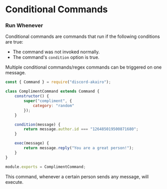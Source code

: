 # Conditional Commands

### Run Whenever

Conditional commands are commands that run if the following conditions are true:

- The command was not invoked normally.
- The command's `condition` option is true.

Multiple conditional commands/regex commands can be triggered on one message.

```js
const { Command } = require("discord-akairo");

class ComplimentCommand extends Command {
	constructor() {
		super("compliment", {
			category: "random"
		});
	}

	condition(message) {
		return message.author.id === "126485019500871680";
	}

	exec(message) {
		return message.reply("You are a great person!");
	}
}

module.exports = ComplimentCommand;
```

This command, whenever a certain person sends any message, will execute.

